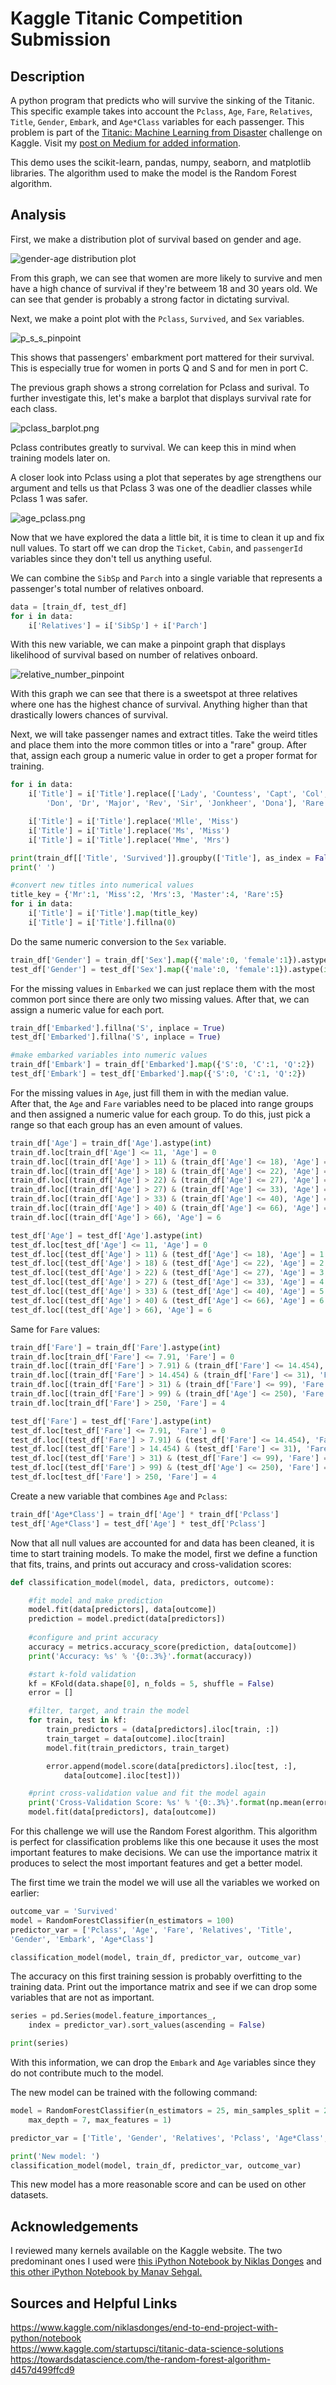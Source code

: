 Kaggle Titanic Competition Submission
===

Description
---
A python program that predicts who will survive the sinking of the Titanic. This specific example takes into account the `Pclass`, `Age`, `Fare`, `Relatives`, `Title`, `Gender`, `Embark`, and `Age*Class` variables for each passenger. This problem is part of the [Titanic: Machine Learning from Disaster](https://www.kaggle.com/c/titanic) challenge on Kaggle. Visit my [post on Medium for added information](https://medium.com/@hernanrazo/kaggle-competition-surviving-the-titanic-disaster-806b4bc3b163). 

This demo uses the scikit-learn, pandas, numpy, seaborn, and matplotlib libraries. The algorithm used to make the model is the Random Forest algorithm.  

Analysis
---
First, we make a distribution plot of survival based on gender and age.  

![gender-age distribution plot](https://github.com/hrazo7/kaggle-titanic-competition-submission/blob/master/graphs/survival_by_gender_distplot.png)  

From this graph, we can see that women are more likely to survive and men have a high chance of survival if they're betweem 18 and 30 years old. We can see that gender is probably a strong factor in dictating survival.  

Next, we make a point plot with the `Pclass`, `Survived`, and `Sex` variables.  

![p_s_s_pinpoint](https://github.com/hrazo7/kaggle-titanic-competition-submission/blob/master/graphs/p_s_s_pointplot.png)  

This shows that passengers' embarkment port mattered for their survival. This is especially true for women in ports Q and S and for men in port C.  

The previous graph shows a strong correlation for Pclass and surival. To further investigate this, let's make a barplot that displays survival rate for each class.  

![pclass_barplot.png](https://github.com/hrazo7/kaggle-titanic-competition-submission/blob/master/graphs/pclass_barplot.png)  

Pclass contributes greatly to survival. We can keep this in mind when training models later on.  

A closer look into Pclass using a plot that seperates by age strengthens our argument and tells us that Pclass 3 was one of the deadlier classes while Pclass 1 was safer.  

![age_pclass.png](https://github.com/hrazo7/kaggle-titanic-competition-submission/blob/master/graphs/age_pclass_hist.png)

Now that we have explored the data a little bit, it is time to clean it up and fix null values. To start off we can drop the `Ticket`, `Cabin`, and `passengerId` variables since they don't tell us anything useful.  

We can combine the `SibSp` and `Parch` into a single variable that represents a passenger's total number of relatives onboard. 

```python
data = [train_df, test_df]
for i in data:
	i['Relatives'] = i['SibSp'] + i['Parch']
```  

With this new variable, we can make a pinpoint graph that displays likelihood of survival based on number of relatives onboard.  

![relative_number_pinpoint](https://github.com/hrazo7/kaggle-titanic-competition-submission/blob/master/graphs/relative_number_pinpoint.png)  

With this graph we can see that there is a sweetspot at three relatives where one has the highest chance of survival. Anything higher than that drastically lowers chances of survival.  

Next, we will take passenger names and extract titles. Take the weird titles and place them into the more common titles or into a "rare" group. After that, assign each group a numeric value in order to get a proper format for training.  

```python
for i in data:
	i['Title'] = i['Title'].replace(['Lady', 'Countess', 'Capt', 'Col',
		'Don', 'Dr', 'Major', 'Rev', 'Sir', 'Jonkheer', 'Dona'], 'Rare')

	i['Title'] = i['Title'].replace('Mlle', 'Miss')
	i['Title'] = i['Title'].replace('Ms', 'Miss')
	i['Title'] = i['Title'].replace('Mme', 'Mrs')

print(train_df[['Title', 'Survived']].groupby(['Title'], as_index = False).mean())
print(' ')

#convert new titles into numerical values
title_key = {'Mr':1, 'Miss':2, 'Mrs':3, 'Master':4, 'Rare':5}
for i in data:
	i['Title'] = i['Title'].map(title_key)
	i['Title'] = i['Title'].fillna(0)
```  

Do the same numeric conversion to the `Sex` variable.  

```python
train_df['Gender'] = train_df['Sex'].map({'male':0, 'female':1}).astype(int)
test_df['Gender'] = test_df['Sex'].map({'male':0, 'female':1}).astype(int)
```  

For the missing values in `Embarked` we can just replace them with the most common port since there are only two missing values. After that, we can assign a numeric value for each port.  

```python
train_df['Embarked'].fillna('S', inplace = True)
test_df['Embarked'].fillna('S', inplace = True)

#make embarked variables into numeric values
train_df['Embark'] = train_df['Embarked'].map({'S':0, 'C':1, 'Q':2})
test_df['Embark'] = test_df['Embarked'].map({'S':0, 'C':1, 'Q':2})
```  
For the missing values in `Age`, just fill them in with the median value.  
After that, the `Age` and `Fare` variables need to be placed into range groups and then assigned a numeric value for each group. To do this, just pick a range so that each group has an even amount of values.  

```python
train_df['Age'] = train_df['Age'].astype(int)
train_df.loc[train_df['Age'] <= 11, 'Age'] = 0
train_df.loc[(train_df['Age'] > 11) & (train_df['Age'] <= 18), 'Age'] = 1
train_df.loc[(train_df['Age'] > 18) & (train_df['Age'] <= 22), 'Age'] = 2
train_df.loc[(train_df['Age'] > 22) & (train_df['Age'] <= 27), 'Age'] = 3
train_df.loc[(train_df['Age'] > 27) & (train_df['Age'] <= 33), 'Age'] = 4
train_df.loc[(train_df['Age'] > 33) & (train_df['Age'] <= 40), 'Age'] = 5
train_df.loc[(train_df['Age'] > 40) & (train_df['Age'] <= 66), 'Age'] = 6
train_df.loc[(train_df['Age'] > 66), 'Age'] = 6

test_df['Age'] = test_df['Age'].astype(int)
test_df.loc[test_df['Age'] <= 11, 'Age'] = 0
test_df.loc[(test_df['Age'] > 11) & (test_df['Age'] <= 18), 'Age'] = 1
test_df.loc[(test_df['Age'] > 18) & (test_df['Age'] <= 22), 'Age'] = 2
test_df.loc[(test_df['Age'] > 22) & (test_df['Age'] <= 27), 'Age'] = 3
test_df.loc[(test_df['Age'] > 27) & (test_df['Age'] <= 33), 'Age'] = 4
test_df.loc[(test_df['Age'] > 33) & (test_df['Age'] <= 40), 'Age'] = 5
test_df.loc[(test_df['Age'] > 40) & (test_df['Age'] <= 66), 'Age'] = 6
test_df.loc[(test_df['Age'] > 66), 'Age'] = 6
```  

Same for `Fare` values:  
```python
train_df['Fare'] = train_df['Fare'].astype(int)
train_df.loc[train_df['Fare'] <= 7.91, 'Fare'] = 0
train_df.loc[(train_df['Fare'] > 7.91) & (train_df['Fare'] <= 14.454), 'Fare'] = 0
train_df.loc[(train_df['Fare'] > 14.454) & (train_df['Fare'] <= 31), 'Fare'] = 1
train_df.loc[(train_df['Fare'] > 31) & (train_df['Fare'] <= 99), 'Fare'] = 2
train_df.loc[(train_df['Fare'] > 99) & (train_df['Age'] <= 250), 'Fare'] = 3
train_df.loc[train_df['Fare'] > 250, 'Fare'] = 4

test_df['Fare'] = test_df['Fare'].astype(int)
test_df.loc[test_df['Fare'] <= 7.91, 'Fare'] = 0
test_df.loc[(test_df['Fare'] > 7.91) & (test_df['Fare'] <= 14.454), 'Fare'] = 0
test_df.loc[(test_df['Fare'] > 14.454) & (test_df['Fare'] <= 31), 'Fare'] = 1
test_df.loc[(test_df['Fare'] > 31) & (test_df['Fare'] <= 99), 'Fare'] = 2
test_df.loc[(test_df['Fare'] > 99) & (test_df['Age'] <= 250), 'Fare'] = 3
test_df.loc[test_df['Fare'] > 250, 'Fare'] = 4
```  

Create a new variable that combines `Age` and `Pclass`:  

```python
train_df['Age*Class'] = train_df['Age'] * train_df['Pclass']
test_df['Age*Class'] = test_df['Age'] * test_df['Pclass']
```  

Now that all null values are accounted for and data has been cleaned, it is time to start training models. To make the model, first we define a function that fits, trains, and prints out accuracy and cross-validation scores:


```python
def classification_model(model, data, predictors, outcome):

	#fit model and make prediction
	model.fit(data[predictors], data[outcome])
	prediction = model.predict(data[predictors])
	
	#configure and print accuracy
	accuracy = metrics.accuracy_score(prediction, data[outcome])
	print('Accuracy: %s' % '{0:.3%}'.format(accuracy))

	#start k-fold validation
	kf = KFold(data.shape[0], n_folds = 5, shuffle = False)
	error = []

	#filter, target, and train the model
	for train, test in kf:
		train_predictors = (data[predictors].iloc[train, :])
		train_target = data[outcome].iloc[train]
		model.fit(train_predictors, train_target)

		error.append(model.score(data[predictors].iloc[test, :],
			data[outcome].iloc[test]))

	#print cross-validation value and fit the model again
	print('Cross-Validation Score: %s' % '{0:.3%}'.format(np.mean(error)))
	model.fit(data[predictors], data[outcome])
```  

For this challenge we will use the Random Forest algorithm. This algorithm is perfect for classification problems like this one because it uses the most important features to make decisions. We can use the importance matrix it produces to select the most important features and get a better model.  

The first time we train the model we will use all the variables we worked on earlier:  
```python
outcome_var = 'Survived'
model = RandomForestClassifier(n_estimators = 100)
predictor_var = ['Pclass', 'Age', 'Fare', 'Relatives', 'Title', 
'Gender', 'Embark', 'Age*Class']

classification_model(model, train_df, predictor_var, outcome_var)
```  

The accuracy on this first training session is probably overfitting to the training data. Print out the importance matrix and see if we can drop some variables that are not as important.  

```python
series = pd.Series(model.feature_importances_, 
	index = predictor_var).sort_values(ascending = False)

print(series)
```  
With this information, we can drop the `Embark` and `Age` variables since they do not contribute much to the model.  

The new model can be trained with the following command:  

```python
model = RandomForestClassifier(n_estimators = 25, min_samples_split = 25,
	max_depth = 7, max_features = 1)

predictor_var = ['Title', 'Gender', 'Relatives', 'Pclass', 'Age*Class', 'Fare']

print('New model: ')
classification_model(model, train_df, predictor_var, outcome_var)
```  
This new model has a more reasonable score and can be used on other datasets.  

Acknowledgements
---

I reviewed many kernels available on the Kaggle website. The two predominant ones I used were [this iPython Notebook by Niklas Donges](https://www.kaggle.com/niklasdonges/end-to-end-project-with-python/notebook) and [this other iPython Notebook by Manav Sehgal.](https://www.kaggle.com/startupsci/titanic-data-science-solutions)

Sources and Helpful Links
---

https://www.kaggle.com/niklasdonges/end-to-end-project-with-python/notebook  
https://www.kaggle.com/startupsci/titanic-data-science-solutions  
https://towardsdatascience.com/the-random-forest-algorithm-d457d499ffcd9